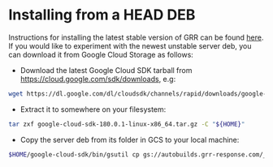 # Installing from a HEAD DEB

Instructions for installing the latest stable version of GRR can be found
[here](from-release-deb.md). If you would like to experiment with the
newest unstable server deb, you can download it from Google Cloud Storage
as follows:


* Download the latest Google Cloud SDK tarball from <https://cloud.google.com/sdk/downloads>, e.g:

```bash
wget https://dl.google.com/dl/cloudsdk/channels/rapid/downloads/google-cloud-sdk-180.0.1-linux-x86_64.tar.gz
```

* Extract it to somewhere on your filesystem:

```bash
tar zxf google-cloud-sdk-180.0.1-linux-x86_64.tar.gz -C "${HOME}"
```

* Copy the server deb from its folder in GCS to your local machine:

```bash
$HOME/google-cloud-sdk/bin/gsutil cp gs://autobuilds.grr-response.com/_latest_server_deb/*.deb .
```

